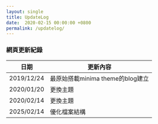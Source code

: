 ```yaml
---
layout: single
title: UpdateLog
date:  2020-02-15 00:00:00 +0800
permalink: /updatelog/
---
```


### 網頁更新紀錄

| 日期 | 更新內容 |
|------|----------|
| 2019/12/24 | 最原始搭載minima theme的blog建立 |
| 2020/01/20 | 更換主題 |
| 2020/02/14 | 更換主題 |
| 2025/02/14 | 優化檔案結構 |

